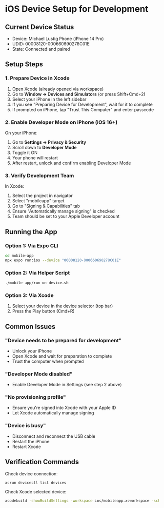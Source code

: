 # iOS Device Setup for Development

## Current Device Status
- Device: Michael Lustig Phone (iPhone 14 Pro)
- UDID: 00008120-000660690278C01E
- State: Connected and paired

## Setup Steps

### 1. Prepare Device in Xcode
1. Open Xcode (already opened via workspace)
2. Go to **Window → Devices and Simulators** (or press Shift+Cmd+2)
3. Select your iPhone in the left sidebar
4. If you see "Preparing Device for Development", wait for it to complete
5. If prompted on iPhone, tap "Trust This Computer" and enter passcode

### 2. Enable Developer Mode on iPhone (iOS 16+)
On your iPhone:
1. Go to **Settings → Privacy & Security**
2. Scroll down to **Developer Mode**
3. Toggle it ON
4. Your phone will restart
5. After restart, unlock and confirm enabling Developer Mode

### 3. Verify Development Team
In Xcode:
1. Select the project in navigator
2. Select "mobileapp" target
3. Go to "Signing & Capabilities" tab
4. Ensure "Automatically manage signing" is checked
5. Team should be set to your Apple Developer account

## Running the App

### Option 1: Via Expo CLI
```bash
cd mobile-app
npx expo run:ios --device "00008120-000660690278C01E"
```

### Option 2: Via Helper Script
```bash
./mobile-app/run-on-device.sh
```

### Option 3: Via Xcode
1. Select your device in the device selector (top bar)
2. Press the Play button (Cmd+R)

## Common Issues

### "Device needs to be prepared for development"
- Unlock your iPhone
- Open Xcode and wait for preparation to complete
- Trust the computer when prompted

### "Developer Mode disabled"
- Enable Developer Mode in Settings (see step 2 above)

### "No provisioning profile"
- Ensure you're signed into Xcode with your Apple ID
- Let Xcode automatically manage signing

### "Device is busy"
- Disconnect and reconnect the USB cable
- Restart the iPhone
- Restart Xcode

## Verification Commands

Check device connection:
```bash
xcrun devicectl list devices
```

Check Xcode selected device:
```bash
xcodebuild -showBuildSettings -workspace ios/mobileapp.xcworkspace -scheme mobileapp | grep TARGETED_DEVICE
